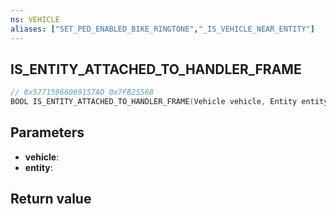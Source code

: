 ```yaml
---
ns: VEHICLE
aliases: ["SET_PED_ENABLED_BIKE_RINGTONE","_IS_VEHICLE_NEAR_ENTITY"]
---
```

## IS_ENTITY_ATTACHED_TO_HANDLER_FRAME

```c
// 0x57715966069157AD 0x7FB25568
BOOL IS_ENTITY_ATTACHED_TO_HANDLER_FRAME(Vehicle vehicle, Entity entity);
```

## Parameters
* **vehicle**: 
* **entity**: 

## Return value
